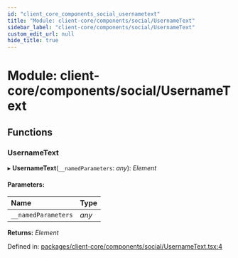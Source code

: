 ```yaml
---
id: "client_core_components_social_usernametext"
title: "Module: client-core/components/social/UsernameText"
sidebar_label: "client-core/components/social/UsernameText"
custom_edit_url: null
hide_title: true
---
```


# Module: client-core/components/social/UsernameText

## Functions

### UsernameText

▸ **UsernameText**(`__namedParameters`: *any*): *Element*

#### Parameters:

Name | Type |
:------ | :------ |
`__namedParameters` | *any* |

**Returns:** *Element*

Defined in: [packages/client-core/components/social/UsernameText.tsx:4](https://github.com/xr3ngine/xr3ngine/blob/5c3dcaef1/packages/client-core/components/social/UsernameText.tsx#L4)
